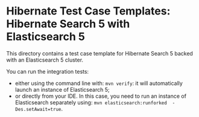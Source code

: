 # Hibernate Test Case Templates: Hibernate Search 5 with Elasticsearch 5

This directory contains a test case template for Hibernate Search 5
backed with an Elasticsearch 5 cluster.

You can run the integration tests:
* either using the command line with: `mvn verify`: it will automatically launch an instance of Elasticsearch 5;
* or directly from your IDE. In this case, you need to run an instance of Elasticsearch separately using:
`mvn elasticsearch:runforked  -Des.setAwait=true`.
